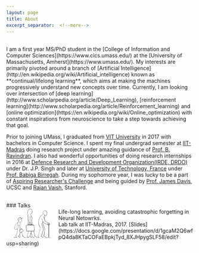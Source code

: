 ```yaml
---
layout: page
title: About
excerpt_separator:  <!--more-->
---
```

<br>
I am a first year MS/PhD student in the [College of Information and Computer Sciences](https://www.cics.umass.edu/)
at the [University of Massachusetts, Amherst](https://www.umass.edu/). My interests are primarily pivoted around
a branch of [Artificial Intelligence](http://en.wikipedia.org/wiki/Artificial_intelligence) known as **continual/lifelong learning**, which aims at making the machines progressively
understand new concepts over time. Currently, I am looking over intersection of  [deep learning](http://www.scholarpedia.org/article/Deep_Learning),
[reinforcement learning](http://www.scholarpedia.org/article/Reinforcement_learning) and [online optimization](https://en.wikipedia.org/wiki/Online_optimization)
with constant inspirations from neuroscience to take a step towards achieving that goal.

Prior to joining UMass, I graduated from [VIT University](http://chennai.vit.ac.in/) in 2017 with bachelors in Computer Science.
I spent my final undergrad semester at [IIT-Madras](https://www.iitm.ac.in) doing research project under amazing guidance of
[Prof. B. Ravindran](https://www.cse.iitm.ac.in/~ravi/). I also had wonderful opportunities of doing research internships in 2016 at
[Defence Research and Development Organization(IRDE, DRDO)](https://www.drdo.gov.in/drdo/labs1/IRDE/English/indexnew.jsp?pg=homepage.jsp) under Dr. J.P. Singh and later at
[University of Technology, France](http://www.utt.fr/en/index.html) under [Prof. Babiga Birregah](https://scholar.google.com/citations?user=qHEWWZ8AAAAJ&hl=en). During my sophomore year, I was lucky to be a part of
[Aspiring Researcher's Challenge](https://aspiringresearchers.soe.ucsc.edu/) and being guided by
[Prof. James Davis](https://users.soe.ucsc.edu/~davis/), UCSC and [Rajan Vaish](https://stanford.edu/~rvaish/), Stanford.

<br>
### Talks
<br>
<img src="/images/talk_lifelong.png" alt="talk_lifelong" align="left" style="width: 100px; margin:0px 20px; border-radius:0%"/>  Life-long learning, avoiding catastrophic forgetting in Neural Netowrks.
<br/>Lab talk at IIT-Madras, 2017. [Slides](https://docs.google.com/presentation/d/1gcaM2Q6wfpQ4da8KTaCOFaEBpkjTyd_8XJHpygSLF58/edit?usp=sharing)